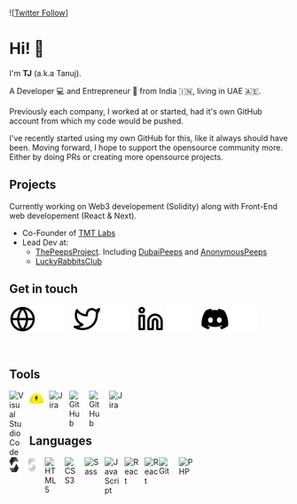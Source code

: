 ![[Twitter Follow](https://img.shields.io/twitter/follow/tanujdamani?style=social)]

# Hi! :wave:

I'm **TJ** (a.k.a Tanuj).

A Developer :computer: and Entrepreneur :briefcase: from India :india:, living in UAE :united_arab_emirates:.

Previously each company, I worked at or started, had it's own GitHub account from which my code would be pushed.

I've recently started using my own GitHub for this, like it always should have been. Moving forward, I hope to support the opensource community more. Either by doing PRs or creating more opensource projects.

## Projects

Currently working on Web3 developement (Solidity) along with Front-End web developement (React & Next).

- Co-Founder of [TMT Labs](https://tmtlabs.xyz)
- Lead Dev at:
  - [ThePeepsProject](https://thepeepsproject.com). Including [DubaiPeeps](https://dubaipeeps.com) and [AnonymousPeeps](https://anonymouspeeps.com)
  - [LuckyRabbitsClub](https://www.luckyrabbitsclub.com/)

## Get in touch
<!-- Website -->
[![Website](./img/web-light.svg)](https://tanujd.com#gh-light-mode-only)
[![Website](./img/web-dark.svg)](https://tanujd.com#gh-dark-mode-only)
&nbsp;&nbsp;
[![Twitter](./img/twitter-light.svg)](https://twitter.com/tanujdamani#gh-light-mode-only)
[![Twitter](./img/twitter-dark.svg)](https://twitter.com/tanujdamani#gh-dark-mode-only)
&nbsp;&nbsp;
[![LinkedIn](./img/linkedin-light.svg)](https://linkedin.com/in/tanujdamani#gh-light-mode-only)
[![LinkedIn](./img/linkedin-dark.svg)](https://linkedin.com/in/tanujdamani#gh-dark-mode-only)
&nbsp;&nbsp;
[![Discord](./img/discord-light.svg)](https://discordapp.com/users/718076379685453828#gh-light-mode-only)
[![Discord](./img/discord-dark.svg)](https://discordapp.com/users/718076379685453828#gh-dark-mode-only)

<br />

## Tools

<img align="left" alt="Visual Studio Code" width="26px" src="https://cdn.jsdelivr.net/gh/devicons/devicon/icons/vscode/vscode-original.svg" style="padding-right:10px;" />&nbsp;&nbsp;
<img align="left" alt="Visual Studio Code" width="26px" src="./img/hardhat.png" style="padding-right:10px; margin-top:5px" />&nbsp;&nbsp;
<img align="left" alt="Jira" width="26px" src="https://cdn.jsdelivr.net/gh/devicons/devicon/icons/jira/jira-original.svg" style="padding-right:10px;" />&nbsp;&nbsp;
<img align="left" alt="GitHub" width="26px" src="https://user-images.githubusercontent.com/3369400/139447912-e0f43f33-6d9f-45f8-be46-2df5bbc91289.png#gh-dark-mode-only" style="padding-right:10px;" />&nbsp;&nbsp;
<img align="left" alt="GitHub" width="26px" src="https://user-images.githubusercontent.com/3369400/139448065-39a229ba-4b06-434b-bc67-616e2ed80c8f.png#gh-light-mode-only" style="padding-right:10px;" />&nbsp;&nbsp;
<img align="left" alt="Jira" width="26px" src="https://cdn.jsdelivr.net/gh/devicons/devicon/icons/confluence/confluence-original.svg" />

<br />

## Languages

<img align="left" alt="Solidity" width="17px" src="./img/solidity-light.svg#gh-light-mode-only" style="padding-right:10px;" />&nbsp;&nbsp;
<img align="left" alt="Solidity" width="27px" src="./img/solidity-dark.svg#gh-dark-mode-only" style="padding-right:10px;" />&nbsp;&nbsp;
<img align="left" alt="HTML5" width="26px" src="https://cdn.jsdelivr.net/gh/devicons/devicon/icons/html5/html5-original.svg" style="padding-right:10px;" />&nbsp;&nbsp;
<img align="left" alt="CSS3" width="26px" src="https://cdn.jsdelivr.net/gh/devicons/devicon/icons/css3/css3-original.svg" style="padding-right:10px;" />&nbsp;&nbsp;
<img align="left" alt="Sass" width="26px" src="https://cdn.jsdelivr.net/gh/devicons/devicon/icons/sass/sass-original.svg" style="padding-right:10px;" />&nbsp;&nbsp;
<img align="left" alt="JavaScript" width="26px" src="https://cdn.jsdelivr.net/gh/devicons/devicon/icons/javascript/javascript-original.svg" style="padding-right:10px;" />&nbsp;&nbsp;
<img align="left" alt="React" width="26px" src="https://cdn.jsdelivr.net/gh/devicons/devicon/icons/react/react-original.svg" style="padding-right:10px;" />&nbsp;&nbsp;
<img align="left" alt="React" width="26px"  src="https://cdn.jsdelivr.net/gh/devicons/devicon/icons/nextjs/nextjs-original-wordmark.svg" />&nbsp;&nbsp;
<img align="left" alt="Git" width="26px" src="https://cdn.jsdelivr.net/gh/devicons/devicon/icons/git/git-original.svg" style="padding-right:10px;" />&nbsp;&nbsp;
<img align="left" alt="PHP" width="26px" src="https://cdn.jsdelivr.net/gh/devicons/devicon/icons/php/php-plain.svg" style="padding-right:10px;" />

[website]: https://tanujd.com
[twitter]: https://twitter.com/tanujdamani
[linkedin]: https://linkedin.com/in/tanujdamani
[discord]: https://discordapp.com/users/718076379685453828
